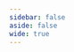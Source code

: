 ```yaml
---
sidebar: false
aside: false
wide: true
---
```


<script setup>
import Search from './components/Search.vue';
</script>

<Search/>
